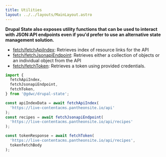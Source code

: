 ```yaml
---
title: Utilities
layout: ../../layouts/MainLayout.astro
---
```


**Drupal State also exposes utility functions that can be used to interact with
JSON:API endpoints even if you'd prefer to use an alternative state management
solution.**

- [fetch/fetchApiIndex](/en/modules/fetch_fetchapiindex): Retrieves index of
  resource links for the API
- [fetch/fetchJsonapiEndpoint](/en/modules/fetch_fetchjsonapiendpoint):
  Retrieves either a collection of objects or an individual object from the API
- [fetch/fetchToken](/en/modules/fetch_fetchtoken): Retrieves a token using
  provided credentials.

```js
import {
  fetchApiIndex,
  fetchJsonapiEndpoint,
  fetchToken,
} from '@gdwc/drupal-state';

const apiIndexData = await fetchApiIndex(
  'https://live-contentacms.pantheonsite.io/api'
);
const recipes = await fetchJsonapiEndpoint(
  'https://live-contentacms.pantheonsite.io/api/recipes'
);

const tokenResponse = await fetchToken(
  'https://live-contentacms.pantheonsite.io/api/recipes',
  tokenfetchBody
);
```
